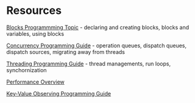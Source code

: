 # Resources

[Blocks Programmming Topic](https://developer.apple.com/library/archive/documentation/Cocoa/Conceptual/Blocks/Articles/00_Introduction.html#//apple_ref/doc/uid/TP40007502) - declaring and creating blocks, blocks and variables, using blocks

[Concurrency Programming Guide](https://developer.apple.com/library/archive/documentation/General/Conceptual/ConcurrencyProgrammingGuide/Introduction/Introduction.html#//apple_ref/doc/uid/TP40008091) - operation queues, dispatch queues, dispatch sources, migrating away from threads

[Threading Programming Guide](https://developer.apple.com/library/archive/documentation/Cocoa/Conceptual/Multithreading/Introduction/Introduction.html#//apple_ref/doc/uid/10000057i) - thread managements, run loops, synchornization

[Performance Overview](https://developer.apple.com/library/archive/documentation/Performance/Conceptual/PerformanceOverview/Introduction/Introduction.html#//apple_ref/doc/uid/TP40001410)

[Key-Value Observing Programming Guide](https://developer.apple.com/library/archive/documentation/Cocoa/Conceptual/KeyValueObserving/KeyValueObserving.html#//apple_ref/doc/uid/10000177i)
